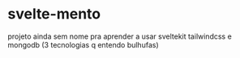 # svelte-mento

projeto ainda sem nome pra aprender a usar sveltekit tailwindcss e mongodb (3 tecnologias q entendo bulhufas)
